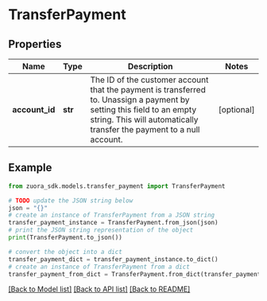 # TransferPayment


## Properties

Name | Type | Description | Notes
------------ | ------------- | ------------- | -------------
**account_id** | **str** | The ID of the customer account that the payment is transferred to.  Unassign a payment by setting this field to an empty string. This will automatically transfer the payment to a null account. | [optional] 

## Example

```python
from zuora_sdk.models.transfer_payment import TransferPayment

# TODO update the JSON string below
json = "{}"
# create an instance of TransferPayment from a JSON string
transfer_payment_instance = TransferPayment.from_json(json)
# print the JSON string representation of the object
print(TransferPayment.to_json())

# convert the object into a dict
transfer_payment_dict = transfer_payment_instance.to_dict()
# create an instance of TransferPayment from a dict
transfer_payment_from_dict = TransferPayment.from_dict(transfer_payment_dict)
```
[[Back to Model list]](../README.md#documentation-for-models) [[Back to API list]](../README.md#documentation-for-api-endpoints) [[Back to README]](../README.md)


